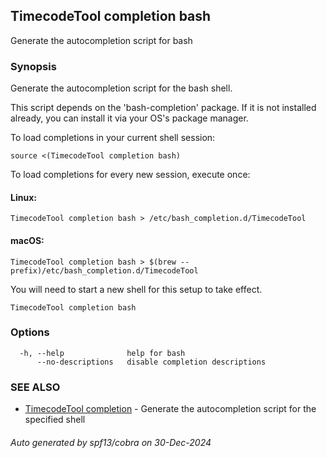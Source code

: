 ## TimecodeTool completion bash

Generate the autocompletion script for bash

### Synopsis

Generate the autocompletion script for the bash shell.

This script depends on the 'bash-completion' package.
If it is not installed already, you can install it via your OS's package manager.

To load completions in your current shell session:

	source <(TimecodeTool completion bash)

To load completions for every new session, execute once:

#### Linux:

	TimecodeTool completion bash > /etc/bash_completion.d/TimecodeTool

#### macOS:

	TimecodeTool completion bash > $(brew --prefix)/etc/bash_completion.d/TimecodeTool

You will need to start a new shell for this setup to take effect.


```
TimecodeTool completion bash
```

### Options

```
  -h, --help              help for bash
      --no-descriptions   disable completion descriptions
```

### SEE ALSO

* [TimecodeTool completion](TimecodeTool_completion.md)	 - Generate the autocompletion script for the specified shell

###### Auto generated by spf13/cobra on 30-Dec-2024
